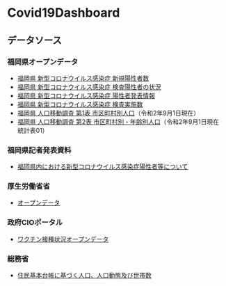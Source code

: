 # Covid19Dashboard

## データソース
### 福岡県オープンデータ
* [福岡県 新型コロナウイルス感染症 新規陽性者数](https://ckan.open-governmentdata.org/dataset/412b1e1c-7c05-443e-8c1f-e8dfcff57b91)
* [福岡県 新型コロナウイルス感染症 検査陽性者の状況](https://ckan.open-governmentdata.org/dataset/fe943202-2db4-44f8-9686-9cf682690bb7)
* [福岡県 新型コロナウイルス感染症 陽性者発表情報](https://ckan.open-governmentdata.org/dataset/8a9688c2-7b9f-4347-ad6e-de3b339ef740)
* [福岡県 新型コロナウイルス感染症 検査実施数](https://ckan.open-governmentdata.org/dataset/ef64c68a-d89e-4b1b-a53f-d2535ebfa3a1)
* [福岡県 人口移動調査 第1表 市区町村別人口](https://ckan.open-governmentdata.org/dataset/401000_jinkouidouchousa-shikuchouson)（令和2年9月1日現在）
* [福岡県 人口移動調査 第2表 市区町村別・年齢別人口](https://ckan.open-governmentdata.org/dataset/401000_jinkouidouchousa-shikuchouson-nenrei)（令和2年9月1日現在 統計表01）
### 福岡県記者発表資料
* [福岡県内における新型コロナウイルス感染症陽性者等について](https://www.pref.fukuoka.lg.jp/press/index.php?search_cnr_kwd=福岡県内における新型コロナウイルス感染症陽性者等について&pb=&pc=&search=1)
### 厚生労働省省
* [オープンデータ](https://www.mhlw.go.jp/stf/covid-19/open-data.html)
### 政府CIOポータル
* [ワクチン接種状況オープンデータ](https://cio.go.jp/c19vaccine_dashboard)
### 総務省
* [住民基本台帳に基づく人口、人口動態及び世帯数](https://www.soumu.go.jp/main_sosiki/jichi_gyousei/daityo/jinkou_jinkoudoutai-setaisuu.html)
